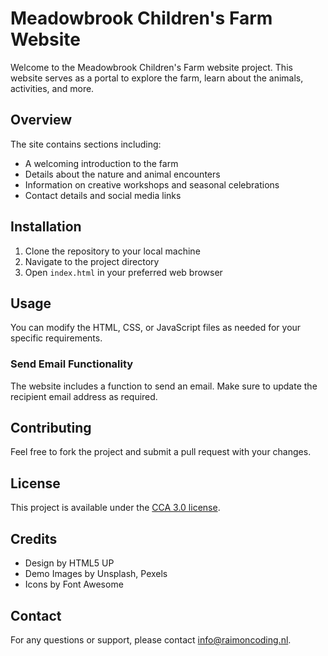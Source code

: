 # Meadowbrook Children's Farm Website

Welcome to the Meadowbrook Children's Farm website project. This website serves as a portal to explore the farm, learn about the animals, activities, and more.

## Overview

The site contains sections including:
- A welcoming introduction to the farm
- Details about the nature and animal encounters
- Information on creative workshops and seasonal celebrations
- Contact details and social media links

## Installation

1. Clone the repository to your local machine
2. Navigate to the project directory
3. Open `index.html` in your preferred web browser

## Usage

You can modify the HTML, CSS, or JavaScript files as needed for your specific requirements.

### Send Email Functionality

The website includes a function to send an email. Make sure to update the recipient email address as required.

## Contributing

Feel free to fork the project and submit a pull request with your changes.

## License

This project is available under the [CCA 3.0 license](https://html5up.net/license).

## Credits

- Design by HTML5 UP
- Demo Images by Unsplash, Pexels
- Icons by Font Awesome

## Contact

For any questions or support, please contact info@raimoncoding.nl.
